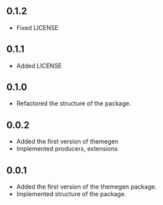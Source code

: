 ## 0.1.2

- Fixed LICENSE

## 0.1.1

- Added LICENSE

## 0.1.0

- Refactored the structure of the package.

## 0.0.2

- Added the first version of themegen
- Implemented producers, extensions

## 0.0.1

- Added the first version of the themegen package.
- Implemented structure of the package.
